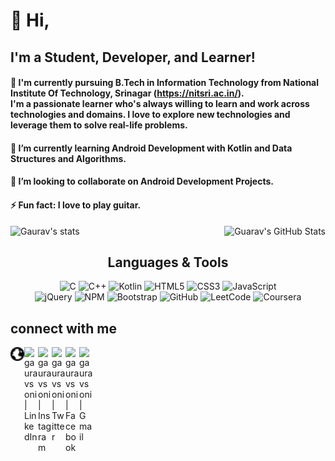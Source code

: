 
 # 👋 Hi,

## I'm a Student, Developer, and Learner! 

#### 🔭  I'm currently pursuing B.Tech in Information Technology from National Institute Of Technology, Srinagar (https://nitsri.ac.in/). </br> I'm a passionate learner who's always willing to learn and work across technologies and domains. I love to explore new technologies and leverage them to solve real-life problems.

####  🌱 I’m currently learning Android Development with Kotlin and Data Structures and Algorithms.
####  👯 I’m looking to collaborate on Android Development Projects.

####  ⚡ Fun fact: I love to play guitar.<!-- <a href="https://github.com/sonigaurav950"> <img align="right"  src="https://github-readme-stats.vercel.app/api/top-langs?username=sonigaurav950&show_icons=true&title_color=70a5fd&icon_color=bf91f3&text_color=38bdae&bg_color=0D1117" alt="Gaurav's GitHub Stats" /></a> -->

![Gaurav's stats](http://github-profile-summary-cards.vercel.app/api/cards/repos-per-language?username=sonigaurav950&theme=github_dark)
<a href="https://github.com/sonigaurav950"> <img align="right"  src="https://github-readme-stats.vercel.app/api?username=sonigaurav950&show_icons=true&line_height=27&title_color=70a5fd&icon_color=bf91f3&text_color=38bdae&bg_color=0D1117" alt="Guarav's GitHub Stats" /></a> 
</br>

<div align = 'center'>

## Languages & Tools
![C](https://img.shields.io/badge/c-%2300599C.svg?style=for-the-badge&logo=c&logoColor=white)
![C++](https://img.shields.io/badge/c++-%2300599C.svg?style=for-the-badge&logo=c%2B%2B&logoColor=white) 
![Kotlin](https://img.shields.io/badge/kotlin-%237F52FF.svg?style=for-the-badge&logo=kotlin&logoColor=white) 
![HTML5](https://img.shields.io/badge/html5-%23E34F26.svg?style=for-the-badge&logo=html5&logoColor=white)
![CSS3](https://img.shields.io/badge/css3-%231572B6.svg?style=for-the-badge&logo=css3&logoColor=white) 
![JavaScript](https://img.shields.io/badge/javascript-%23323330.svg?style=for-the-badge&logo=javascript&logoColor=%23F7DF1E) 	
![jQuery](https://img.shields.io/badge/jquery-%230769AD.svg?style=for-the-badge&logo=jquery&logoColor=white) 
![NPM](https://img.shields.io/badge/NPM-%23CB3837.svg?style=for-the-badge&logo=npm&logoColor=white)
![Bootstrap](https://img.shields.io/badge/bootstrap-%23563D7C.svg?style=for-the-badge&logo=bootstrap&logoColor=white)
![GitHub](https://img.shields.io/badge/github-%23121011.svg?style=for-the-badge&logo=github&logoColor=white)
![LeetCode](https://img.shields.io/badge/LeetCode-000000?style=for-the-badge&logo=LeetCode&logoColor=#d16c06)
![Coursera](https://img.shields.io/badge/Coursera-%230056D2.svg?style=for-the-badge&logo=Coursera&logoColor=white)

</div>

## connect with me

 <a href ="https://gauravsoni.com/"><img align="left" alt="gauravsoni.com" width="22px"  src="https://raw.githubusercontent.com/iconic/open-iconic/master/svg/globe.svg" /></a>

 <a href ="https://www.linkedin.com/in/gaurav-kumar-soni-a705b7245/"><img align="left" alt="gauravsoni | LinkedIn" width="22px" src="https://raw.githubusercontent.com/peterthehan/peterthehan/master/assets/linkedin.svg" /></a>

 <a href ="https://www.instagram.com/gauravsoni3850/ "><img align="left" alt="gauravsoni | Instagram" width="22px" src="https://cdn-icons-png.flaticon.com/512/2111/2111463.png"/></a>
 
 <a href ="https://twitter.com/Gauravs70259657"><img align="left" alt="gauravsoni | Twitter" width="22px" src="https://raw.githubusercontent.com/peterthehan/peterthehan/master/assets/twitter.svg"/></a>
 
 <a href ="https://m.facebook.com/profile.php?eav=Afa3-SoqxReofdIJn_uXNuSqU3HCHfXDykEceWsOFavGx-iK3agRZ-Olg2uDYI-jZ1Q&paipv=0"><img align="left" alt="gauravsoni | Facebook" width="22px" src="https://cdn-icons-png.flaticon.com/512/174/174848.png"/></a>

 <a href = "mailto: sonigaurav950@gmail.com"><img align="left" alt="gauravsoni | Gmail" width="22px" src="https://cdn-icons-png.flaticon.com/512/5968/5968534.png"/></a>
 
 

